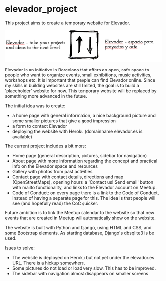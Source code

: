 # elevador_project
This project aims to create a temporary website for Elevador.

![Elevador logo](https://github.com/Jethet/elevador_project/blob/master/placeholder/static/images/elevador_logo.png)

Elevador is an initiative in Barcelona that offers an open, safe space to people who want to organize events, small exhibitions, music activities, workshops etc. It is important that people can find Elevador online. Since my skills in building websites are still limited, the goal is to build a 'placeholder' website for now. This temporary website will be replaced by something more advanced in the future.

The initial idea was to create:

* a home page with general information, a nice background picture and some smaller pictures that give a good impression
* a form to contact Elevador
* deploying the website with Heroku (domainname elevador.es is available)

The current project includes a bit more:

* Home page (general description, pictures, sidebar for navigation)
* About page with more information regarding the concept and practical info on the Elevador space and resources
* Gallery with photos from past activities
* Contact page with contact details, directions and map (OpenStreetMaps), opening hours, a 'Contact us! Send email' button with mailto functionality, and links to the Elevador account on Meetup.
* Code of Conduct: on every page there is a link to the Code of Conduct, instead of having a separate page for this. The idea is that people will see (and hopefully read) the CoC quicker.

Future ambition is to link the Meetup calendar to the website so that new events that are created in Meetup will automatically show on the website.

The website is built with Python and Django, using HTML and CSS, and some Bootstrap elements. As starting database, Django's dbsqlite3 is be used. 

Isues to solve: 
* The website is deployed on Heroku but not yet under the elevador.es URL. There is a hickup somewhere.
* Some pictures do not load or load very slow. This has to be improved.
* The sidebar with navigation almost disappears on smaller screens

